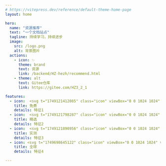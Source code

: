 ```yaml
---
# https://vitepress.dev/reference/default-theme-home-page
layout: home

hero:
  name: "资源推荐"
  text: "一个文档站点"
  tagline: 持续学习，持续进步
  image:
    src: /logo.png
    alt: 背景图片
  actions:
    - icon: ✨
      theme: brand
      text: 资源
      link: /backend/HZ-hezh/recommend.html
    - theme: alt
      text: Gitee仓库
      link: https://gitee.com/HZ3_2_1

features:
  - icon:  <svg t="1749121412085" class="icon" viewBox="0 0 1024 1024" version="1.1" xmlns="http://www.w3.org/2000/svg" p-id="13251" width="32" height="32"><path d="M513.823 404.366l-0.022 0.023h0.033l-0.01-0.023z" fill="#32C7D0" p-id="13252"></path><path d="M513.044 859.522l226.003-230.316H624.205l-111.16 230.316z" fill="#BFEEF1" p-id="13253"></path><path d="M402.278 293.352l-114.48-113.825h-0.147L67.993 404.367h225.382l108.903-111.015z m331.373 111.014h226.003l-226.07-224.772L623.81 291.952l109.84 112.414z m226.025 0.023l-6.48 6.615 6.491-6.604-0.01-0.01zM67.97 404.4l11.21 11.459-11.199-11.47-0.01 0.011z" fill="#32C7D0" p-id="13254"></path><path d="M733.65 179.527h-0.146l0.08 0.067 0.067-0.067z m-219.68 0H287.798l114.48 113.825L513.97 179.527zM733.583 179.594l-0.079-0.067H513.97l109.84 112.425 109.773-112.358z" fill="#95E4E8" p-id="13255"></path><path d="M513.97 404.366L402.278 293.352 293.375 404.366H513.97z m0 0h219.68L623.81 291.952 513.97 404.366z" fill="#7FDEE3" p-id="13256"></path><path d="M513.97 404.366l109.84-112.414-109.84-112.425-111.692 113.825L513.97 404.366z" fill="#B4ECEF" p-id="13257"></path><path d="M287.708 629.015H401.78l-36.892-76.449-77.181 76.449z m374.033-77.589l-37.536 77.78h114.842l-77.306-77.78z" fill="#AAE9ED" p-id="13258"></path><path d="M67.97 404.366l0.011 0.023 0.012-0.023h-0.023z m445.83 0.023l0.023-0.023H293.375l219.67 0.023h0.756z" fill="#95E4E8" p-id="13259"></path><path d="M401.781 629.015H287.708l0.237 0.248 224.998 230.055L401.78 629.015z" fill="#BFEEF1" p-id="13260"></path><path d="M364.89 552.566l-71.515-148.2H67.993l-0.012 0.023 11.199 11.47 208.64 213.336 77.07-76.629z" fill="#BFEEF1" p-id="13261"></path><path d="M287.798 629.206h0.022v-0.01l-0.022 0.01z m671.89-224.84h-0.034l0.022 0.023 0.011-0.023z" fill="#95E4E8" p-id="13262"></path><path d="M959.654 404.366H733.65L661.763 551.37l77.284 77.836 214.15-218.202 6.48-6.615-0.023-0.023z" fill="#BFEEF1" p-id="13263"></path><path d="M513.834 404.39h0.113l0.023-0.024h-0.147l0.011 0.023z m0.147 0l218.722-0.024H513.97l0.011 0.023z" fill="#95E4E8" p-id="13264"></path><path d="M513.981 404.39l-0.011-0.024-0.023 0.023h0.034z" fill="#95E4E8" p-id="13265"></path><path d="M513.8 404.39l-0.756 0.755v0.147l0.858-0.858-0.068-0.045h-0.033z" fill="#B4ECEF" p-id="13266"></path><path d="M513.044 404.39v0.755l0.757-0.756h-0.757z m0.858 0.044l0.045-0.045h-0.113l0.068 0.045z" fill="#B4ECEF" p-id="13267"></path><path d="M661.74 551.426l71.91-147.06-219.816 0.023 147.907 147.037z" fill="#99E5E9" p-id="13268"></path><path d="M513.947 404.39l-0.045 0.044 147.839 146.992 0.022-0.056-147.782-146.98h-0.034z" fill="#B4ECEF" p-id="13269"></path><path d="M512.943 629.206l-111.162-0.191 111.162 230.507 111.15-230.316h-111.15z" fill="#99E5E9" p-id="13270"></path><path d="M464.92 453.123l48.124-47.83v-0.148l-48.124 47.978z" fill="#B4ECEF" p-id="13271"></path><path d="M513.834 404.39l-0.846 0.857-48.068 47.876-100.03 99.443 36.891 76.449 111.263 1.41 111.161-1.219 37.536-77.78L513.834 404.39z" fill="#8AE0E6" p-id="13272"></path><path d="M513.834 404.39h-3.104l-219.67-0.024 73.931 148.392 98.879-98.585 49.964-49.784z" fill="#99E5E9" p-id="13273"></path><path d="M347.245 331.553s-4.132 58.612-88.053 80.501c83.865 21.89 88.053 80.512 88.053 80.512 11.74-75.217 87.985-80.523 87.985-80.523s-76.245-5.272-87.985-80.49z m279.23 172.121s-1.378 19.541-29.351 26.834c27.94 7.293 29.35 26.834 29.35 26.834 3.906-25.073 29.352-26.834 29.352-26.834s-25.446-1.761-29.351-26.834z" fill="#FFFFFF" p-id="13274"></path></svg>
    title: 免费
    details: 特征1
  - icon:  <svg t="1749121798287" class="icon" viewBox="0 0 1024 1024" version="1.1" xmlns="http://www.w3.org/2000/svg" p-id="15259" width="32" height="32"><path d="M102.624 518.496a410.016 410.016 0 1 0 820 0c0-226.464-183.552-410.016-409.984-410.016-226.464 0-410.016 183.552-410.016 410.016z" fill="#FFF1B6" p-id="15260"></path><path d="M511.68 991.168c-264.384 0-479.552-215.168-479.552-479.52S247.296 32.128 511.68 32.128 991.168 247.296 991.168 511.68 776 991.168 511.648 991.168z m0-858.08C302.72 133.28 133.248 302.72 133.056 511.648c0.192 208.896 169.472 378.368 378.56 378.56 209.12-0.192 378.368-169.664 378.56-378.56-0.192-208.896-169.664-378.368-378.56-378.56z" fill="#F9D84E" p-id="15261"></path><path d="M511.04 283.616l72.64 145.824 161.28 22.848-116.352 114.016 28.288 160.896-144.48-75.36-144.064 76.32 26.944-160.672-117.152-113.6 161.28-24.032z" fill="#F7BC39" p-id="15262"></path></svg>
    title: 精选
    details: 特征2
  - icon:  <svg t="1749121890956" class="icon" viewBox="0 0 1024 1024" version="1.1" xmlns="http://www.w3.org/2000/svg" p-id="21046" width="32" height="32"><path d="M926 215.173333l-384-170.666666a21.333333 21.333333 0 0 0-17.333333 0l-384 170.666666A21.333333 21.333333 0 0 0 128 234.666667v217.813333c0 219.866667 129.373333 419.02 329.6 507.333333 32.793333 14.466667 57.566667 21.5 75.733333 21.5s42.94-7.033333 75.733334-21.5c200.226667-88.333333 329.6-287.486667 329.6-507.333333V234.666667a21.333333 21.333333 0 0 0-12.666667-19.493334z m-206.913333 205.246667l-213.333334 213.333333a21.333333 21.333333 0 0 1-30.173333 0l-128-128a21.333333 21.333333 0 0 1 30.173333-30.173333L490.666667 588.5l198.246666-198.253333a21.333333 21.333333 0 1 1 30.173334 30.173333z" fill="#1afa29" p-id="21047"></path></svg>
    title: 实测
    details: 特征3
  - icon: <svg t="1749698645122" class="icon" viewBox="0 0 1024 1024" version="1.1" xmlns="http://www.w3.org/2000/svg" p-id="3954" width="32" height="32"><path d="M516.170538 516.174692m-474.59393 0a474.59393 474.59393 0 1 0 949.18786 0 474.59393 474.59393 0 1 0-949.18786 0Z" fill="#70C4FF" p-id="3955"></path><path d="M516.170538 1007.384311c-270.856503 0-491.209619-220.35727-491.209619-491.209619C24.960919 245.318189 245.314035 24.965073 516.170538 24.965073c270.852349 0 491.209619 220.353116 491.209619 491.209619 0 270.852349-220.35727 491.209619-491.209619 491.209619z m0-949.18786c-252.529398 0-457.978241 205.448843-457.978241 457.978241s205.448843 457.978241 457.978241 457.97824 457.978241-205.448843 457.978241-457.97824S768.699936 58.196451 516.170538 58.196451z" fill="#6E6E96" p-id="3956"></path><path d="M509.889807 57.31582S462.39386 325.501351 565.764216 345.062171c103.362048 19.556666 148.062406-8.378461 201.137072 44.704512 53.070511 53.074665 172.337928 34.697713 175.997533-19.56082 0 0-72.635485-270.981121-433.009014-312.890043zM216.120269 872.070292s109.630317 16.686306 210.313086-25.32231c106.635339-44.484354 203.234802-151.128001 148.93473-277.984634-85.404642-199.479656-167.984618-93.932645-139.006856-250.531361 28.981916-156.598717-62.067907-219.007245-125.573071-219.007245-63.517626 0-340.654859 414.071282-94.667889 772.84555z" fill="#A3D9FF" opacity=".26" p-id="3957"></path><path d="M193.099232 863.484135s95.108205 15.764135 182.473498-23.951516c92.520311-42.062617 176.334001-142.903235 129.216061-262.831125-74.110128-188.621303-145.761133-88.815013-120.621596-236.881573 25.151999-148.058252-53.855603-207.081334-108.94492-207.081334-55.105933 0-295.551571 391.51133-82.123043 730.745548z" fill="#A3D9FF" opacity=".26" p-id="3958"></path><path d="M211.256026 152.523719c150.729224 23.129039 96.424998 151.884015 138.923777 302.430466 27.573736 97.667021 69.216807 83.398298 106.506568 155.834395 56.958582 75.318919-217.902302 326.851376-365.275157 116.716909C-54.669771 366.812108 211.256026 152.523719 211.256026 152.523719z" fill="#9EE3C3" p-id="3959"></path><path d="M236.669723 826.057295c-63.089772 0-118.025394-30.780564-158.862605-89.014401l-1.088327-1.549413-0.710321-1.752955C-1.748801 541.73793 36.143278 390.510235 81.624573 297.458221c49.27798-100.819848 116.372133-155.593467 119.205108-157.87397l5.703335-4.594238 7.244441 1.113251C331.150685 154.110517 338.141736 232.623802 346.233577 323.528238c3.43114 38.544245 7.323365 82.231046 19.934673 126.90648 14.692423 52.040338 32.791063 68.672643 53.747601 87.934381 15.975985 14.679961 34.062163 31.299804 50.931241 63.633935 14.156567 19.897288 13.37563 48.035957-2.259734 79.464534-34.593865 69.536659-133.095824 144.589727-231.917635 144.589727z m-130.574394-106.568876c34.672789 48.667354 78.59221 73.333344 130.574394 73.333344 90.958436 0 175.852146-73.266881 202.167244-126.15462 9.902951-19.90975 11.581135-36.625133 4.594238-45.859302l-0.864016-1.142329-0.65632-1.275254c-14.335186-27.852049-28.977762-41.306603-44.4802-55.554557-22.609799-20.777919-45.992228-42.266159-63.243467-103.370356-13.458708-47.666258-17.492167-92.998012-21.052078-132.991976-7.742911-86.966517-12.503306-140.423343-96.919315-156.258095-16.540919 14.937505-67.276925 64.605953-105.360085 143.110931-60.95881 125.664457-62.55807 262.307731-4.760395 406.162214z" fill="#6E6E96" p-id="3960"></path><path d="M556.538355 43.30464s-74.346901 253.430799 89.039324 253.430799c166.02812 0 197.15346 150.30137 300.984902 19.216044-110.731107-266.727504-390.024226-272.646844-390.024226-272.646843z" fill="#9EE3C3" p-id="3961"></path><path d="M866.283878 386.231695h-0.016615c-26.73049-0.004154-50.353846-13.263474-77.707425-28.616371-36.974062-20.748842-78.87883-44.264196-142.986313-44.264196-40.911981 0-72.336403-14.268723-93.405096-42.403239-56.634577-75.634617-13.437939-225.956757-11.572828-232.316412l3.576527-12.204223 12.71931 0.270005c2.978362 0.062309 73.943971 1.956497 159.518924 37.572227 79.223606 32.973835 186.124796 102.29449 245.496808 245.314035l3.746837 9.026473-6.06888 7.663986c-32.845064 41.460298-61.623437 59.957714-93.301249 59.957715z m-297.125907-325.409965c-3.443602 14.335186-8.677544 39.229642-11.277899 67.252002-5.138402 55.346861 2.093577 97.874717 20.910845 122.981024 14.655038 19.556666 36.500515 29.064994 66.782608 29.064994 72.78918 0 120.725444 26.900801 159.248919 48.517812 24.250598 13.608249 43.408488 24.358604 61.453127 24.362754h0.008307c11.963296 0 31.0298-4.315925 61.041888-39.777959-44.542509-101.280933-119.367111-174.535353-222.533925-217.798454-59.35955-24.890302-112.106055-32.383978-135.63387-34.602173z" fill="#6E6E96" p-id="3962"></path><path d="M759.116837 923.923704s-106.942729-170.992057 0-242.227671c106.955191-71.231459 231.651784-67.04846 231.651785-165.529649 0 270.287416-231.651784 407.75732-231.651785 407.75732z" fill="#9EE3C3" p-id="3963"></path><path d="M753.637814 946.500272l-8.606927-13.761945c-1.146483-1.83188-28.250826-45.535296-42.100003-99.050277-19.432048-75.06553-3.186058-132.406273 46.976707-165.820424 39.088409-26.032631 80.137469-42.24539 116.355518-56.547344 70.894992-27.997436 107.893978-44.949593 107.893977-95.149744h33.231379c0 144.668652-65.137655 251.690306-119.77835 315.997177-59.03139 69.470196-117.547693 104.587455-120.010969 106.045482l-13.961332 8.287075z m212.909287-347.978225c-23.806129 18.318797-55.500556 30.838719-88.079769 43.703417-34.681097 13.699636-73.98551 29.222843-110.141249 53.298977-75.509999 50.299845-25.052305 163.90962-3.505911 204.680367 20.304372-14.281185 59.480013-44.662972 98.215339-90.451658 54.507768-64.431489 89.15148-135.206017 103.51159-211.231103z" fill="#6E6E96" p-id="3964"></path><path d="M511.983384 37.385301C249.870888 37.385301 37.385301 249.870888 37.385301 511.983384c0 262.108343 212.481433 474.59393 474.593929 474.59393 262.108343 0 474.59393-212.485587 474.59393-474.59393C986.577314 249.870888 774.091727 37.385301 511.983384 37.385301z m342.823207 528.524303c-16.752769 58.499688-117.863391 40.421818-158.023512 83.917538-32.674753 35.395572-1.067558 135.488483-44.928823 156.661025-50.482618 24.346139-107.104732 37.991773-166.925368 37.991773-66.238445 0 80.764711-120.833446 26.352483-150.317986-19.361432-10.488654-29.297614 47.304867-38.411319-81.067947-3.348061-47.130402-71.173305-68.988341-115.582888-176.911397-11.157435-27.104343-31.993509-217.972918-40.164274-207.073026-50.283229 67.04846-8.382615 277.178773 39.109178 386.917092 30.020396 69.358041-173.243483 189.917327-173.243483 82.143813 0-213.449297-96.34192-87.730839-82.750286-238.401908 19.087273-211.592494 172.23408-384.682282 384.694743-384.682282 89.625027 0 180.77039 25.779242 245.849891 77.358495 30.768102 24.371062 55.71656 54.536846 71.925165 90.447504 28.450214 63.039925-198.956262 22.518413-178.282191 32.869987 42.158157 21.106079 257.202561 99.532132 234.451528 93.35525-296.739593-80.631786-11.336054 68.568795 10.737889 90.6552 36.824521 36.832829-5.150864 72.431943-14.808733 106.136869z" fill="#6E6E96" opacity=".2" p-id="3965"></path><path d="M674.71329 562.968627s-47.491794 39.109178-19.556666 67.052613 82.40551-26.531102 97.775023-41.900614c15.373666-15.37782 10.035876-64.780418-78.218357-25.151999z" fill="#9EE3C3" p-id="3966"></path><path d="M674.430823 654.483689h-0.008307c-11.975758-0.004154-22.701185-4.403158-31.017338-12.719311-9.524944-9.529098-14.231338-21.351161-13.60825-34.182626 1.428949-29.509464 30.98826-54.669771 34.357092-57.444591l1.723877-1.416488 2.031268-0.918017c24.40014-10.953893 45.277753-16.511841 62.055446-16.511841 29.899933 0 40.276431 17.263701 43.354486 24.682606 6.081342 14.675807 2.525585 32.720446-8.636004 43.882035-23.448891 23.461353-58.312761 54.628232-90.25227 54.628233z m9.271555-77.325264c-7.431367 6.667045-20.21714 21.185004-20.715611 32.06828-0.108002 2.421737 0.265851 5.391791 3.921303 9.047243 2.114346 2.1185 4.291002 2.978362 7.522753 2.982516 9.977721 0 29.659005-7.78445 66.745224-44.878976 1.316793-1.316793 2.500661-5.113478 1.441411-7.676449-1.275254-3.073902-7.369058-4.170538-12.652847-4.170538-8.046147 0-22.535028 2.222348-46.262233 12.627924z" fill="#6E6E96" p-id="3967"></path></svg>
    title: 全球
    details: 特征4

---
```


<script setup>
import { VPTeamMembers,VPTeamPageTitle,VPTeamPage} from 'vitepress/theme'

const members = [
  {
    avatar: 'https://avatars.githubusercontent.com/u/191690156?s=400&u=e15d53c4f11a5a5004e9f235c9e7e417e932b010&v=4',
    name: 'HZ-hezh',
    title: '作者',
    links: [
      { icon: 'github', link: 'https://github.com/HZ-hezh' }
    ]
  },
  {
    avatar: 'https://avatars.githubusercontent.com/u/188431550?v=4',
    name: 'liganlin',
    title: '资源分享',
    links: [
      { icon: 'github', link: 'https://github.com/liganlin' },
      { icon: 'gitee', link: '' },
      { icon: 'mastodon', link: '' },
    ]
  },
  {
    avatar: 'https://avatars.githubusercontent.com/u/179852060?v=4',
    name: 'AfterECH0',
    title: '资源分享',
    links: [
      { icon: 'github', link: 'https://github.com/After-M' },
      { icon: 'github', link: 'https://github.com/After-M' }
    ]
  },
  {
   
  }
]
</script>



<VPTeamPage>

  <VPTeamPageTitle>
    <template #title>
      贡献成员
    </template>
  </VPTeamPageTitle>
  <VPTeamMembers size="small" :members="members" />

</VPTeamPage>

